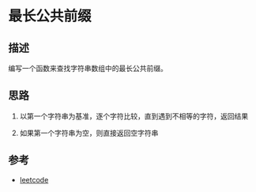 # 最长公共前缀

## 描述 

编写一个函数来查找字符串数组中的最长公共前缀。

## 思路

1. 以第一个字符串为基准，逐个字符比较，直到遇到不相等的字符，返回结果

2. 如果第一个字符串为空，则直接返回空字符串

## 参考

- [leetcode](https://leetcode-cn.com/problems/longest-common-prefix/)

